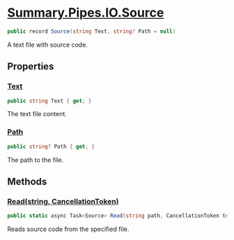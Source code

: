 # [Summary.Pipes.IO.Source](../src/Core/Pipes/IO/Source.cs#L7)
```cs
public record Source(string Text, string? Path = null)
```

A text file with source code.

## Properties
### [Text](../src/Core/Pipes/IO/Source.cs#L7)
```cs
public string Text { get; }
```

The text file content.

### [Path](../src/Core/Pipes/IO/Source.cs#L7)
```cs
public string? Path { get; }
```

The path to the file.

## Methods
### [Read(string, CancellationToken)](../src/Core/Pipes/IO/Source.cs#L12)
```cs
public static async Task<Source> Read(string path, CancellationToken token = default)
```

Reads source code from the specified file.

